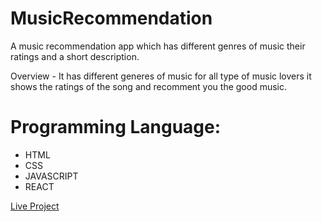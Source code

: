 # MusicRecommendation
A music recommendation app which has different genres of music their ratings and a short description.

Overview - It has different generes of music for all type of music lovers it shows the ratings of the song and recomment you the good music.

# Programming Language:
 - HTML
 - CSS 
 - JAVASCRIPT
 - REACT

 [Live Project](https://0pt37.csb.app/)
